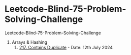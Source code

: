 # Leetcode-Blind-75-Problem-Solving-Challenge
Leetcode-Blind-75-Problem-Solving-Challenge
1. Arrays & Hashing
     1. [217. Contains Duplicate](https://leetcode.com/problems/contains-duplicate/description/) - Date: 12th July 2024
